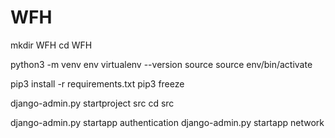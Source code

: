 # WFH
mkdir WFH
cd WFH

python3 -m venv env
virtualenv --version
source source env/bin/activate

pip3 install -r requirements.txt
pip3 freeze

django-admin.py startproject src
cd src

django-admin.py startapp authentication
django-admin.py startapp network